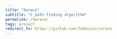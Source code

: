 ```yaml
---
title: "Swrace"
subtitle: "C path finding algorithm"
permalink: /Swrace/
tags: project
redirect_to: https://github.com/fedeizzo/swrace
---
```

